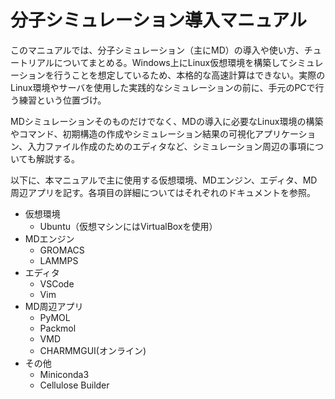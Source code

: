 # 分子シミュレーション導入マニュアル  
このマニュアルでは、分子シミュレーション（主にMD）の導入や使い方、チュートリアルについてまとめる。Windows上にLinux仮想環境を構築してシミュレーションを行うことを想定しているため、本格的な高速計算はできない。実際のLinux環境やサーバを使用した実践的なシミュレーションの前に、手元のPCで行う練習という位置づけ。  
  
MDシミュレーションそのものだけでなく、MDの導入に必要なLinux環境の構築やコマンド、初期構造の作成やシミュレーション結果の可視化アプリケーション、入力ファイル作成のためのエディタなど、シミュレーション周辺の事項についても解説する。  
  
以下に、本マニュアルで主に使用する仮想環境、MDエンジン、エディタ、MD周辺アプリを記す。各項目の詳細についてはそれぞれのドキュメントを参照。  

- 仮想環境
  - Ubuntu（仮想マシンにはVirtualBoxを使用）
- MDエンジン　　
  - GROMACS
  - LAMMPS
- エディタ
  - VSCode
  - Vim
- MD周辺アプリ
  - PyMOL
  - Packmol
  - VMD
  - CHARMMGUI(オンライン)
- その他
  - Miniconda3
  - Cellulose Builder
